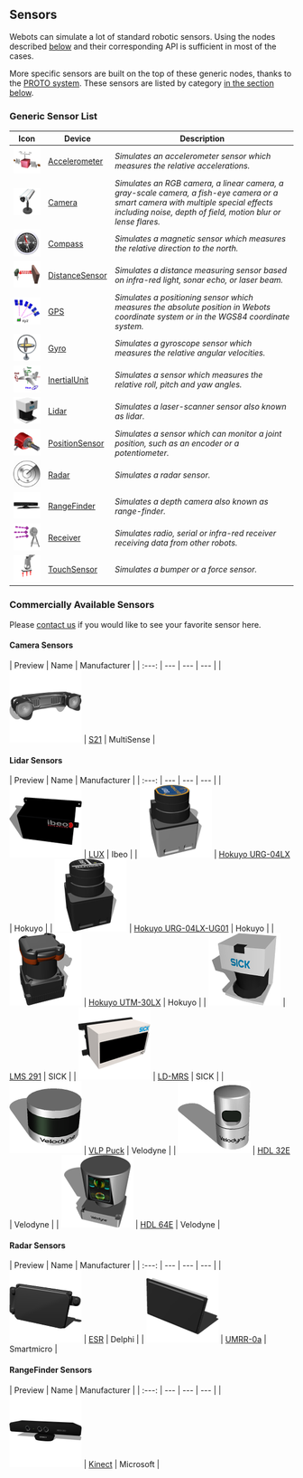 ## Sensors

Webots can simulate a lot of standard robotic sensors.
Using the nodes described [below](#generic-sensor-list) and their corresponding API is sufficient in most of the cases.

More specific sensors are built on the top of these generic nodes, thanks to the [PROTO system](../reference/proto.md).
These sensors are listed by category [in the section below](#commercially-available-sensors).

### Generic Sensor List

| Icon | Device | Description |
| :---: | --- | --- |
| ![Accelerometer.png](images/sensors/Accelerometer.png) | [Accelerometer](../reference/accelerometer.md) | *Simulates an accelerometer sensor which measures the relative accelerations.* |
| ![Camera.png](images/sensors/Camera.png) | [Camera](../reference/camera.md) | *Simulates an RGB camera, a linear camera, a gray-scale camera, a fish-eye camera or a smart camera with multiple special effects including noise, depth of field, motion blur or lense flares.* |
| ![Compass.png](images/sensors/Compass.png) | [Compass](../reference/compass.md) | *Simulates a magnetic sensor which measures the relative direction to the north.* |
| ![DistanceSensor.png](images/sensors/DistanceSensor.png) | [DistanceSensor](../reference/distancesensor.md) | *Simulates a distance measuring sensor based on infra-red light, sonar echo, or laser beam.* |
| ![GPS.png](images/sensors/GPS.png) | [GPS](../reference/gps.md) | *Simulates a positioning sensor which measures the absolute position in Webots coordinate system or in the WGS84 coordinate system.* |
| ![Gyro.png](images/sensors/Gyro.png) | [Gyro](../reference/gyro.md) | *Simulates a gyroscope sensor which measures the relative angular velocities.* |
| ![InertialUnit.png](images/sensors/InertialUnit.png) | [InertialUnit](../reference/inertialunit.md) | *Simulates a sensor which measures the relative roll, pitch and yaw angles.* |
| ![Lidar.png](images/sensors/Lidar.png) | [Lidar](../reference/lidar.md) | *Simulates a laser-scanner sensor also known as lidar.* |
| ![PositionSensor.png](images/sensors/PositionSensor.png) | [PositionSensor](../reference/positionsensor.md) | *Simulates a sensor which can monitor a joint position, such as an encoder or a potentiometer.* |
| ![Radar.png](images/sensors/Radar.png) | [Radar](../reference/radar.md) | *Simulates a radar sensor.* |
| ![RangeFinder.png](images/sensors/RangeFinder.png) | [RangeFinder](../reference/rangefinder.md) | *Simulates a depth camera also known as range-finder.* |
| ![Receiver.png](images/sensors/Receiver.png) | [Receiver](../reference/receiver.md) | *Simulates radio, serial or infra-red receiver receiving data from other robots.* |
| ![TouchSensor.png](images/sensors/TouchSensor.png) | [TouchSensor](../reference/touchsensor.md) | *Simulates a bumper or a force sensor.* |

### Commercially Available Sensors

Please [contact us](https://www.cyberbotics.com/contact) if you would like to see your favorite sensor here.

#### Camera Sensors

| Preview | Name |  Manufacturer |
| :---: | --- | --- | --- |
| ![multisense_s21_icon.png](images/sensors/multisense_s21_icon.png) | [S21](camera-sensors.md#multisense-s21) | MultiSense |

#### Lidar Sensors

| Preview | Name |  Manufacturer |
| :---: | --- | --- | --- |
| ![ibeo_icon.png](images/sensors/ibeo_icon.png) | [LUX](lidar-sensors.md#ibeo-lux) | Ibeo |
| ![hokuyo_urg_04lx_icon.png](images/sensors/hokuyo_urg_04lx_icon.png) | [Hokuyo URG-04LX](lidar-sensors.md#hokuyo-urg-04lx) | Hokuyo |
| ![hokuyo_urg_04lx_ug01_icon.png](images/sensors/hokuyo_urg_04lx_ug01_icon.png) | [Hokuyo URG-04LX-UG01](lidar-sensors.md#hokuyo-urg-04lx-ug01) | Hokuyo |
| ![hokuyo_utm_30lx_icon.png](images/sensors/hokuyo_utm_30lx_icon.png) | [Hokuyo UTM-30LX](lidar-sensors.md#hokuyo-utm-30lx) | Hokuyo |
| ![sick_lms291_icon.png](images/sensors/sick_lms291_icon.png) | [LMS 291](lidar-sensors.md#sick-lms-291) | SICK |
| ![sick_ld_mrs_icon.png](images/sensors/sick_ld_mrs_icon.png) | [LD-MRS](lidar-sensors.md#sick-ld-mrs) | SICK |
| ![velodyne_vpl_16_icon.png](images/sensors/velodyne_vpl_16_icon.png) | [VLP Puck](lidar-sensors.md#velodyne-puck) | Velodyne |
| ![velodyne_hdl_32e_icon.png](images/sensors/velodyne_hdl_32e_icon.png) | [HDL 32E](lidar-sensors.md#velodyne-hdl-32e) | Velodyne |
| ![velodyne_hdl_64e_icon.png](images/sensors/velodyne_hdl_64e_icon.png) | [HDL 64E](lidar-sensors.md#velodyne-hdl-64e) | Velodyne |

#### Radar Sensors

| Preview | Name |  Manufacturer |
| :---: | --- | --- | --- |
| ![delphi_icon.png](images/sensors/delphi_icon.png) | [ESR](radar-sensors.md#delphi-esr) | Delphi |
| ![smartmicro_icon.png](images/sensors/smartmicro_icon.png) | [UMRR-0a](radar-sensors.md#smartmicro-umrr-0a) | Smartmicro |

#### RangeFinder Sensors

| Preview | Name |  Manufacturer |
| :---: | --- | --- | --- |
| ![kinect_icon.png](images/sensors/kinect_icon.png) | [Kinect](range-finder-sensors.md#microsoft-kinect) | Microsoft |
